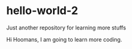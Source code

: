 # hello-world-2
Just another repository for learning more stuffs

Hi Hoomans,
I am going to learn more coding. 
